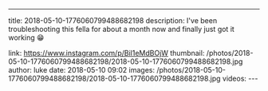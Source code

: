 ---
title: 2018-05-10-1776060799488682198
description: I've been troubleshooting this fella for about a month now and finally just got it working 😁

link: https://www.instagram.com/p/Bil1eMdBOjW
thumbnail: /photos/2018-05-10-1776060799488682198/2018-05-10-1776060799488682198.jpg
author: luke
date: 2018-05-10 09:02
images: /photos/2018-05-10-1776060799488682198/2018-05-10-1776060799488682198.jpg
videos: ---
